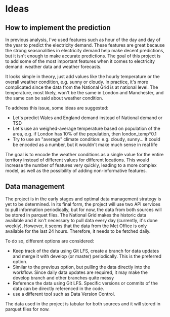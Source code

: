 # Ideas

## How to implement the prediction
In previous analysis, I've used features such as hour of the day and day of the year to predict the electricity demand. These features are great because the strong seasonalities in electricity demand help make decent predictions, but it isn't enough to make accurate predictions. The goal of this project is to add some of the most important features when it comes to electricity demand: weather data and weather forecasts.

It looks simple in theory, just add values like the hourly temperature or the overall weather condition, e.g. sunny or cloudy. In practice, it's more complicated since the data from the National Grid is at national level. The temperature, most likely, won't be the same in London and Manchester, and the same can be said about weather condition.

To address this issue, some ideas are suggested:
* Let's predict Wales and England demand instead of National demand or TSD
* Let's use an weighed-average temperature based on population of the area, e.g. if London has 10% of the population, then london_temp*0.1
* Try to use an "average" climate condition: e.g. cloudy, sunny... It could be encoded as
a number, but it wouldn't make much sense in real life

The goal is to encode the weather conditions as a single value for the entire territory instead of different values for different locations. This would increase the number of features very quickly, leading to a more complex model, as well as the possibility of adding non-informative features.

## Data management
The project is in the early stages and optimal data management strategy is yet to be determined. In its final form, the project will use two API services to pull information periodically, but for now, the data from both sources will be stored in parquet files. The National Grid makes the historic data available and it isn't necessary to pull data every day (currently, it's done weekly). However, it seems that the data from the Met Office is only available for the last 24 hours. Therefore, it needs to be fetched daily. 

To do so, different options are considered:
* Keep track of the data using Git LFS, create a branch for data updates and merge it with develop (or master) periodically. This is the preferred option.
* Similar to the previous option, but pulling the data directly into the workflow. Since daily data updates are required, it may make the develop branch and other branches quite messy
* Reference the data using Git LFS. Specific versions or commits of the data can be directly referenced in the code.
* use a different tool such as Data Version Control.


The data used in the project is tabular for both sources and it will stored in parquet files for now.  
